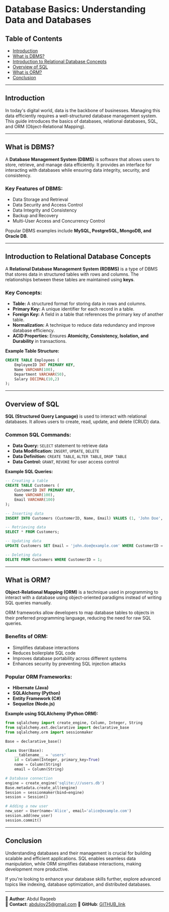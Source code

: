 
# Database Basics: Understanding Data and Databases

## Table of Contents

- [Introduction](#introduction)
- [What is DBMS?](#what-is-dbms)
- [Introduction to Relational Database Concepts](#introduction-to-relational-database-concepts)
- [Overview of SQL](#overview-of-sql)
- [What is ORM?](#what-is-orm)
- [Conclusion](#conclusion)

---

## Introduction

In today's digital world, data is the backbone of businesses. Managing this data efficiently requires a well-structured database management system. This guide introduces the basics of databases, relational databases, SQL, and ORM (Object-Relational Mapping).

---

## What is DBMS?

A **Database Management System (DBMS)** is software that allows users to store, retrieve, and manage data efficiently. It provides an interface for interacting with databases while ensuring data integrity, security, and consistency.

### Key Features of DBMS:
- Data Storage and Retrieval
- Data Security and Access Control
- Data Integrity and Consistency
- Backup and Recovery
- Multi-User Access and Concurrency Control

Popular DBMS examples include **MySQL, PostgreSQL, MongoDB, and Oracle DB**.

---

## Introduction to Relational Database Concepts

A **Relational Database Management System (RDBMS)** is a type of DBMS that stores data in structured tables with rows and columns. The relationships between these tables are maintained using **keys**.

### Key Concepts:
- **Table:** A structured format for storing data in rows and columns.
- **Primary Key:** A unique identifier for each record in a table.
- **Foreign Key:** A field in a table that references the primary key of another table.
- **Normalization:** A technique to reduce data redundancy and improve database efficiency.
- **ACID Properties:** Ensures **Atomicity, Consistency, Isolation, and Durability** in transactions.

**Example Table Structure:**
```sql
CREATE TABLE Employees (
    EmployeeID INT PRIMARY KEY,
    Name VARCHAR(100),
    Department VARCHAR(50),
    Salary DECIMAL(10,2)
);
```

---

## Overview of SQL

**SQL (Structured Query Language)** is used to interact with relational databases. It allows users to create, read, update, and delete (CRUD) data.

### Common SQL Commands:
- **Data Query:** `SELECT` statement to retrieve data
- **Data Modification:** `INSERT`, `UPDATE`, `DELETE`
- **Data Definition:** `CREATE TABLE`, `ALTER TABLE`, `DROP TABLE`
- **Data Control:** `GRANT`, `REVOKE` for user access control

**Example SQL Queries:**
```sql
-- Creating a table
CREATE TABLE Customers (
    CustomerID INT PRIMARY KEY,
    Name VARCHAR(100),
    Email VARCHAR(100)
);

-- Inserting data
INSERT INTO Customers (CustomerID, Name, Email) VALUES (1, 'John Doe', 'john@example.com');

-- Retrieving data
SELECT * FROM Customers;

-- Updating data
UPDATE Customers SET Email = 'john.doe@example.com' WHERE CustomerID = 1;

-- Deleting data
DELETE FROM Customers WHERE CustomerID = 1;
```

---

## What is ORM?

**Object-Relational Mapping (ORM)** is a technique used in programming to interact with a database using object-oriented paradigms instead of writing SQL queries manually.

ORM frameworks allow developers to map database tables to objects in their preferred programming language, reducing the need for raw SQL queries.

### Benefits of ORM:
- Simplifies database interactions
- Reduces boilerplate SQL code
- Improves database portability across different systems
- Enhances security by preventing SQL injection attacks

### Popular ORM Frameworks:
- **Hibernate (Java)**
- **SQLAlchemy (Python)**
- **Entity Framework (C#)**
- **Sequelize (Node.js)**

**Example using SQLAlchemy (Python ORM):**
```python
from sqlalchemy import create_engine, Column, Integer, String
from sqlalchemy.ext.declarative import declarative_base
from sqlalchemy.orm import sessionmaker

Base = declarative_base()

class User(Base):
    __tablename__ = 'users'
    id = Column(Integer, primary_key=True)
    name = Column(String)
    email = Column(String)

# Database connection
engine = create_engine('sqlite:///users.db')
Base.metadata.create_all(engine)
Session = sessionmaker(bind=engine)
session = Session()

# Adding a new user
new_user = User(name='Alice', email='alice@example.com')
session.add(new_user)
session.commit()
```

---

## Conclusion

Understanding databases and their management is crucial for building scalable and efficient applications. SQL enables seamless data manipulation, while ORM simplifies database interactions, making development more productive.

If you're looking to enhance your database skills further, explore advanced topics like indexing, database optimization, and distributed databases.

---

📍 **Author**: Abdul Raqeeb  
📧 **Contact**: abduloy25@gmail.com 
🔗 **GitHub**: [GITHUB_link](https://github.com/Abddev-rqb)

